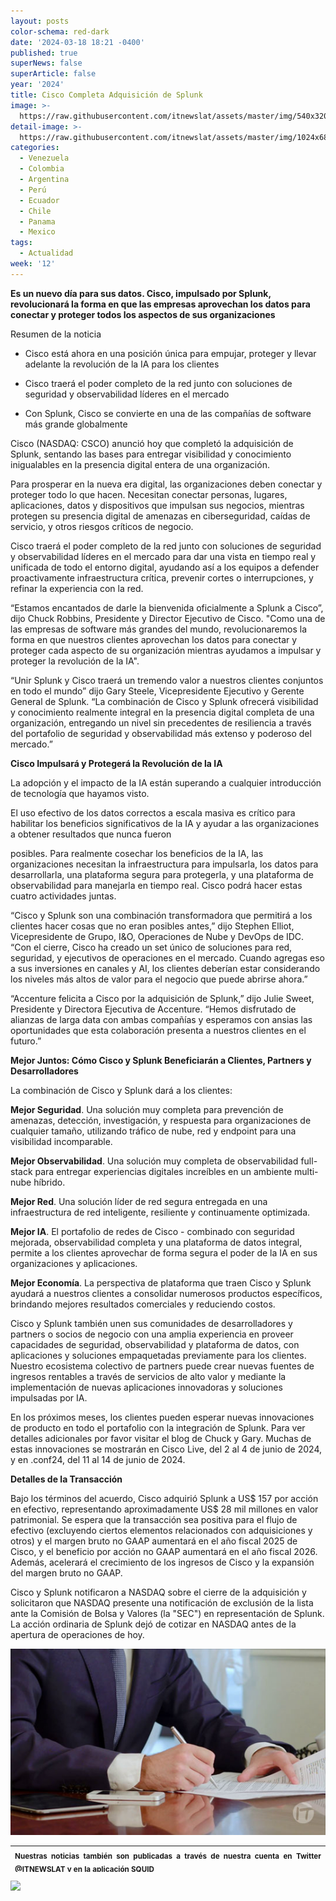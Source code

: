 ```yaml
---
layout: posts
color-schema: red-dark
date: '2024-03-18 18:21 -0400'
published: true
superNews: false
superArticle: false
year: '2024'
title: Cisco Completa Adquisición de Splunk
image: >-
  https://raw.githubusercontent.com/itnewslat/assets/master/img/540x320/Firma-p.jpg
detail-image: >-
  https://raw.githubusercontent.com/itnewslat/assets/master/img/1024x680/Firma-g.jpg
categories:
  - Venezuela
  - Colombia
  - Argentina
  - Perú
  - Ecuador
  - Chile
  - Panama
  - Mexico
tags:
  - Actualidad
week: '12'
---
```

**Es un nuevo día para sus datos. Cisco, impulsado por Splunk, revolucionará la forma en que las empresas aprovechan los datos para conectar y proteger todos los aspectos de sus organizaciones**

Resumen de la noticia

- Cisco está ahora en una posición única para empujar, proteger y llevar adelante la revolución de la IA para los clientes

- Cisco traerá el poder completo de la red junto con soluciones de seguridad y observabilidad líderes en el mercado

- Con Splunk, Cisco se convierte en una de las compañías de software más grande globalmente

Cisco (NASDAQ: CSCO) anunció hoy que completó la adquisición de Splunk, sentando las bases para entregar visibilidad y conocimiento inigualables en la presencia digital entera de una organización.

Para prosperar en la nueva era digital, las organizaciones deben conectar y proteger todo lo que hacen. Necesitan conectar personas, lugares, aplicaciones, datos y dispositivos que impulsan sus negocios, mientras protegen su presencia digital de amenazas en ciberseguridad, caídas de servicio, y otros riesgos críticos de negocio.

Cisco traerá el poder completo de la red junto con soluciones de seguridad y observabilidad líderes en el mercado para dar una vista en tiempo real y unificada de todo el entorno digital, ayudando así a los equipos a defender proactivamente infraestructura crítica, prevenir cortes o interrupciones, y refinar la experiencia con la red.

“Estamos encantados de darle la bienvenida oficialmente a Splunk a Cisco”, dijo Chuck Robbins, Presidente y Director Ejecutivo de Cisco. "Como una de las empresas de software más grandes del mundo, revolucionaremos la forma en que nuestros clientes aprovechan los datos para conectar y proteger cada aspecto de su organización mientras ayudamos a impulsar y proteger la revolución de la IA".

“Unir Splunk y Cisco traerá un tremendo valor a nuestros clientes conjuntos en todo el mundo” dijo Gary Steele, Vicepresidente Ejecutivo y Gerente General de Splunk. “La combinación de Cisco y Splunk ofrecerá visibilidad y conocimiento realmente integral en la presencia digital completa de una organización, entregando un nivel sin precedentes de resiliencia a través del portafolio de seguridad y observabilidad más extenso y poderoso del mercado.”

**Cisco Impulsará y Protegerá la Revolución de la IA**

La adopción y el impacto de la IA están superando a cualquier introducción de tecnología que hayamos visto.

El uso efectivo de los datos correctos a escala masiva es crítico para habilitar los beneficios significativos de la IA y ayudar a las organizaciones a obtener resultados que nunca fueron

posibles. Para realmente cosechar los beneficios de la IA, las organizaciones necesitan la infraestructura para impulsarla, los datos para desarrollarla, una plataforma segura para protegerla, y una plataforma de observabilidad para manejarla en tiempo real. Cisco podrá hacer estas cuatro actividades juntas.

“Cisco y Splunk son una combinación transformadora que permitirá a los clientes hacer cosas que no eran posibles antes,” dijo Stephen Elliot, Vicepresidente de Grupo, I&O, Operaciones de Nube y DevOps de IDC. “Con el cierre, Cisco ha creado un set único de soluciones para red, seguridad, y ejecutivos de operaciones en el mercado. Cuando agregas eso a sus inversiones en canales y AI, los clientes deberían estar considerando los niveles más altos de valor para el negocio que puede abrirse ahora.”

“Accenture felicita a Cisco por la adquisición de Splunk,” dijo Julie Sweet, Presidente y Directora Ejecutiva de Accenture. “Hemos disfrutado de alianzas de larga data con ambas compañías y esperamos con ansias las oportunidades que esta colaboración presenta a nuestros clientes en el futuro.”

**Mejor Juntos: Cómo Cisco y Splunk Beneficiarán a Clientes, Partners y Desarrolladores**

La combinación de Cisco y Splunk dará a los clientes:

**Mejor Seguridad**. Una solución muy completa para prevención de amenazas, detección, investigación, y respuesta para organizaciones de cualquier tamaño, utilizando tráfico de nube, red y endpoint para una visibilidad incomparable.

**Mejor Observabilidad**. Una solución muy completa de observabilidad full-stack para entregar experiencias digitales increíbles en un ambiente multi-nube híbrido.

**Mejor Red**. Una solución líder de red segura entregada en una infraestructura de red inteligente, resiliente y continuamente optimizada.

**Mejor IA**. El portafolio de redes de Cisco - combinado con seguridad mejorada, observabilidad completa y una plataforma de datos integral, permite a los clientes aprovechar de forma segura el poder de la IA en sus organizaciones y aplicaciones.

**Mejor Economía**. La perspectiva de plataforma que traen Cisco y Splunk ayudará a nuestros clientes a consolidar numerosos productos específicos, brindando mejores resultados comerciales y reduciendo costos.

Cisco y Splunk también unen sus comunidades de desarrolladores y partners o socios de negocio con una amplia experiencia en proveer capacidades de seguridad, observabilidad y plataforma de datos, con aplicaciones y soluciones empaquetadas previamente para los clientes. Nuestro ecosistema colectivo de partners puede crear nuevas fuentes de ingresos rentables a través de servicios de alto valor y mediante la implementación de nuevas aplicaciones innovadoras y soluciones impulsadas por IA.

En los próximos meses, los clientes pueden esperar nuevas innovaciones de producto en todo el portafolio con la integración de Splunk. Para ver detalles adicionales por favor visitar el blog de Chuck y Gary. Muchas de estas innovaciones se mostrarán en Cisco Live, del 2 al 4 de junio de 2024, y en .conf24, del 11 al 14 de junio de 2024.

**Detalles de la Transacción**

Bajo los términos del acuerdo, Cisco adquirió Splunk a US$ 157 por acción en efectivo, representando aproximadamente US$ 28 mil millones en valor patrimonial. Se espera que la transacción sea positiva para el flujo de efectivo (excluyendo ciertos elementos relacionados con adquisiciones y otros) y el margen bruto no GAAP aumentará en el año fiscal 2025 de Cisco, y el beneficio por acción no GAAP aumentará en el año fiscal 2026. Además, acelerará el crecimiento de los ingresos de Cisco y la expansión del margen bruto no GAAP.

Cisco y Splunk notificaron a NASDAQ sobre el cierre de la adquisición y solicitaron que NASDAQ presente una notificación de exclusión de la lista ante la Comisión de Bolsa y Valores (la "SEC") en representación de Splunk. La acción ordinaria de Splunk dejó de cotizar en NASDAQ antes de la apertura de operaciones de hoy.

![](https://raw.githubusercontent.com/itnewslat/assets/master/img/540x320/Firma-p.jpg)

<table style="height: 42px;" width="569">
<tbody>
<tr>
<td style="text-align: justify;"><sub><strong>Nuestras noticias también son publicadas a través de nuestra cuenta en Twitter <a href="https://twitter.com/itnewslat?lang=es">@ITNEWSLAT</a> y en la aplicación <a href="https://squidapp.co/en/">SQUID</a></strong></sub></td>
</tr>
</tbody>
</table>

<img src="https://tracker.metricool.com/c3po.jpg?hash=56f88a41e39ab42c063cc51676587a04"/>